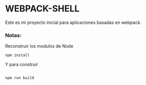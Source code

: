 # WEBPACK-SHELL

Este es mi proyecto inicial para aplicaciones basadas en webpack.

### Notas:

Reconstruir los modulos de Node
```
npm install
````

Y para construir 

```

npm run build